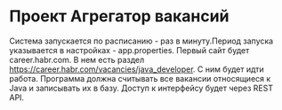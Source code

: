 # Проект Агрегатор вакансий
Система запускается по расписанию - раз в минуту.Период запуска указывается в настройках - app.properties.
Первый сайт будет career.habr.com. В нем есть раздел https://career.habr.com/vacancies/java_developer.
С ним будет идти работа. Программа должна считывать все вакансии относящиеся к Java и записывать их в базу.
Доступ к интерфейсу будет через REST API.